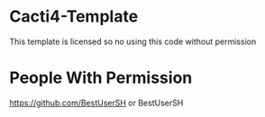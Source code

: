 # Cacti4-Template
This template is licensed so no using this code without permission

# People With Permission
https://github.com/BestUserSH or BestUserSH
